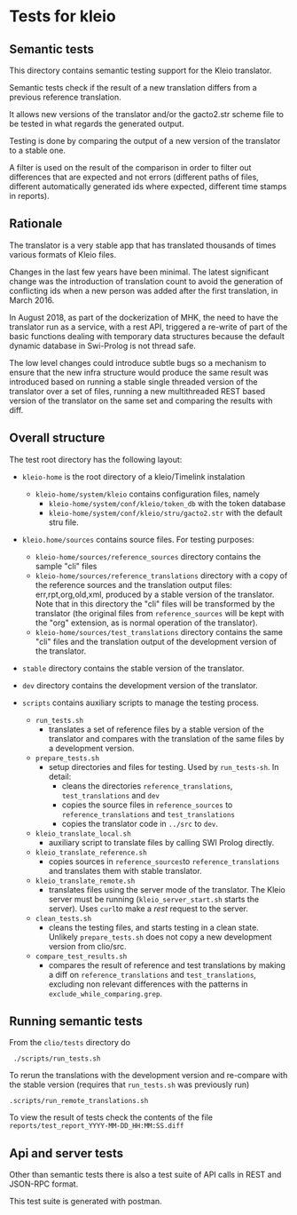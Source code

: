 
# Tests for kleio

## Semantic tests
This directory contains semantic testing support for the Kleio translator. 

Semantic tests check if the result of a new translation differs from a previous reference translation.

It allows new versions of the translator and/or the gacto2.str scheme file to be tested in what regards the generated output.

Testing is done by comparing the output of a new version of the translator to a stable one. 

A filter is used on the result of the comparison in order to filter out differences that are expected and not errors (different paths of files, different automatically generated ids where expected, different time stamps in reports).
## Rationale

The translator is a very stable app that has translated thousands of times various formats of Kleio files.

Changes in the last few years have been minimal. The latest significant change was the introduction of translation count to avoid
the generation of conflicting ids when a new person was added after the first translation, in March 2016. 

In August 2018, as part of the dockerization of MHK, the need to have the translator run as a service, with a rest API,
triggered a re-write of part of the basic functions dealing with temporary data structures because the default 
dynamic database in Swi-Prolog is not thread safe.      
 
The low level changes could introduce subtle bugs so a mechanism to ensure that the new infra structure would produce
the same result was introduced based on running a stable single threaded version of the translator over a set of files,
running a new multithreaded REST based version of the translator on the same set and comparing the results with diff.
 
## Overall structure
 
The test root directory has the following layout:
 
* `kleio-home` is the root directory of a kleio/Timelink instalation
    * `kleio-home/system/kleio` contains configuration files, namely 
        * `kleio-home/system/conf/kleio/token_db` with the token database
        * `kleio-home/system/conf/kleio/stru/gacto2.str` with the default stru file.
* `kleio.home/sources` contains source files. For testing purposes:    
    * `kleio-home/sources/reference_sources` directory contains the sample "cli" files 
    * `kleio-home/sources/reference_translations` directory with a copy of the reference sources and the translation output files: err,rpt,org,old,xml, produced by a stable version of the translator. Note that in this directory the "cli" files will be transformed by the translator (the original files from `reference_sources` will be kept with the "org" extension, as is normal operation of the translator).
    * `kleio-home/sources/test_translations` directory contains the same "cli" files and the translation output of the development version of the translator.
* `stable` directory contains the stable version of the translator.
* `dev` directory contains the development version of the translator.
* `scripts` contains auxiliary scripts to manage the testing process.

    * `run_tests.sh` 
      * translates a set of reference files by a stable version of the translator and compares with the translation of the same files by a development version. 
    * `prepare_tests.sh` 
      * setup directories and files for testing. Used by `run_tests-sh`. In detail:
        * cleans the directories `reference_translations`, `test_translations` and `dev`
        * copies the source files in `reference_sources` to `reference_translations` and `test_translations`
        * copies the translator code in `../src` to `dev`.
    * `kleio_translate_local.sh` 
      * auxiliary script to translate files by calling SWI Prolog directly.
    * `kleio_translate_reference.sh` 
      * copies sources in `reference_sources`to `reference_translations` and translates them with stable translator.
    * `kleio_translate_remote.sh` 
      * translates files using the server mode of the translator. The Kleio server must be running (`kleio_server_start.sh` starts the server). 
        Uses `curl`to make a *rest* request to the server.
    * `clean_tests.sh` 
      * cleans the testing files, and starts testing in a clean state. Unlikely `prepare_tests.sh` does not copy a new development version from clio/src.
    * `compare_test_results.sh` 
      * compares the result of reference and test translations by making a diff on `reference_translations` and `test_translations`, excluding non relevant differences with the patterns in `exclude_while_comparing.grep`.


## Running semantic tests

From the `clio/tests` directory do

     ./scripts/run_tests.sh

To rerun the translations with the development version and re-compare with the stable version (requires that `run_tests.sh` was previously run)

    .scripts/run_remote_translations.sh

To view the result of tests check the contents of the file `reports/test_report_YYYY-MM-DD_HH:MM:SS.diff`

## Api and server tests

Other than semantic tests there is also a test suite of API calls in REST and JSON-RPC format.

This test suite is generated with postman.